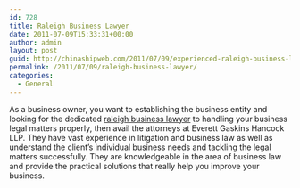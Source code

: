 ```yaml
---
id: 728
title: Raleigh Business Lawyer
date: 2011-07-09T15:33:31+00:00
author: admin
layout: post
guid: http://chinashipweb.com/2011/07/09/experienced-raleigh-business-lawyer/
permalink: /2011/07/09/raleigh-business-lawyer/
categories:
  - General
---
```

As a business owner, you want to establishing the business entity and looking for the dedicated [raleigh business lawyer](http://www.eghlaw.com/) to handling your business legal matters properly, then avail the attorneys at Everett Gaskins Hancock LLP. They have vast experience in litigation and business law as well as understand the client&#8217;s individual business needs and tackling the legal matters successfully. They are knowledgeable in the area of business law and provide the practical solutions that really help you improve your business.